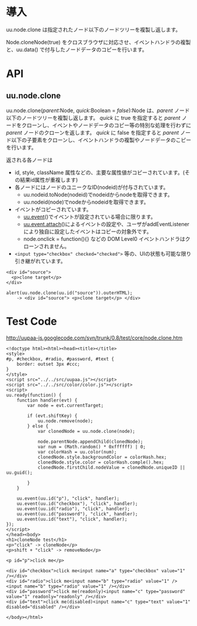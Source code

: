 

# 導入 #

uu.node.clone は指定されたノード以下のノードツリーを複製し返します。

Node.cloneNode(true) をクロスブラウザに対応させ、イベントハンドラの複製と、uu.data() で付与したノードデータのコピーを行います。

# API #

## uu.node.clone ##
uu.node.clone(_parent_:Node, _quick_:Boolean = _false_):Node は、_parent_ ノード以下のノードツリーを複製し返します。
_quick_ に true を指定すると _parent_ ノードをクローンし、イベントやノードデータのコピー等の特別な処理を行わずに _parent_ ノードのクローンを返します。
_quick_ に false を指定すると _parent_ ノード以下の子要素をクローンし、イベントハンドラの複製やノードデータのこピーを行います。

返される各ノードは
  * id, style, className 属性などの、主要な属性値がコピーされています。(その結果id属性が重複します)
  * 各ノードにはノードのユニークなID(nodeid)が付与されています。
    * uu.nodeid.toNode(nodeid)でnodeidからnodeを取得できます。
    * uu.nodeid(node)でnodeからnodeidを取得できます。
  * イベントがコピーされています。
    * [uu.event](uu_event.md)()でイベントが設定されている場合に限ります。
    * [uu.event.attach](uu_event.md)()によるイベントの設定や、ユーザがaddEventListenerにより独自に設定したイベントはコピーの対象外です。
    * node.onclick = function(){} などの DOM Level0 イベントハンドラはクローンされません。
  * `<input type="checkbox" checked="checked">` 等の、UIの状態も可能な限り引き継がれています。


```
<div id="source">
  <p>clone target</p>
</div>

alert(uu.node.clone(uu.id("source")).outerHTML);
    -> <div id="source"> <p>clone target</p> </div>
```

# Test Code #
http://uupaa-js.googlecode.com/svn/trunk/0.8/test/core/node.clone.htm
```
<!doctype html><html><head><title></title>
<style>
#p, #checkbox, #radio, #password, #text {
    border: outset 3px #ccc;
}
</style>
<script src="../../src/uupaa.js"></script>
<script src="../../src/color/color.js"></script>
<script>
uu.ready(function() {
    function handler(evt) {
        var node = evt.currentTarget;

        if (evt.shiftKey) {
            uu.node.remove(node);
        } else {
            var clonedNode = uu.node.clone(node);

            node.parentNode.appendChild(clonedNode);
            var num = (Math.random() * 0xffffff) | 0;
            var colorHash = uu.color(num);
            clonedNode.style.backgroundColor = colorHash.hex;
            clonedNode.style.color = colorHash.comple().hex;
            clonedNode.firstChild.nodeValue = clonedNode.uniqueID || uu.guid();

        }
    }

    uu.event(uu.id("p"), "click", handler);
    uu.event(uu.id("checkbox"), "click", handler);
    uu.event(uu.id("radio"), "click", handler);
    uu.event(uu.id("password"), "click", handler);
    uu.event(uu.id("text"), "click", handler);
});
</script>
</head><body>
<h1>cloneNode test</h1>
<p>"click" -> cloneNode</p>
<p>shift + "click" -> removeNode</p>

<p id="p">click me</p>

<div id="checkbox">click me<input name="a" type="checkbox" value="1" /></div>
<div id="radio">click me<input name="b" type="radio" value="1" /><input name="b" type="radio" value="1" /></div>
<div id="password">click me(readonly)<input name="c" type="password" value="1" readonly="readonly" /></div>
<div id="text">click me(disabled)<input name="c" type="text" value="1" disabled="disabled" /></div>

</body></html>
```